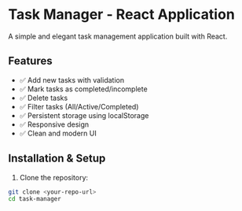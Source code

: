 # Task Manager - React Application

A simple and elegant task management application built with React.

## Features

- ✅ Add new tasks with validation
- ✅ Mark tasks as completed/incomplete
- ✅ Delete tasks
- ✅ Filter tasks (All/Active/Completed)
- ✅ Persistent storage using localStorage
- ✅ Responsive design
- ✅ Clean and modern UI

## Installation & Setup

1. Clone the repository:
```bash
git clone <your-repo-url>
cd task-manager